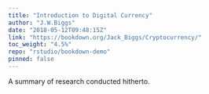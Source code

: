 ```yaml
---
title: "Introduction to Digital Currency"
author: "J.W.Biggs"
date: "2018-05-12T09:48:15Z"
link: "https://bookdown.org/Jack_Biggs/Cryptocurrency/"
toc_weight: "4.5%"
repo: "rstudio/bookdown-demo"
pinned: false
---
```


A summary of research conducted hitherto.
